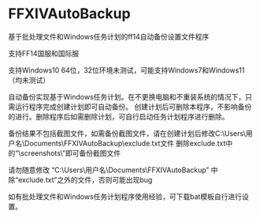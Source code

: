 # FFXIVAutoBackup
基于批处理文件和Windows任务计划的ff14自动备份设置文件程序

支持FF14国服和国际服

支持Windows10 64位，32位环境未测试，可能支持Windows7和Windows11（均未测试）

自动备份实现基于Windows任务计划。在不更换电脑和不重装系统的情况下，只需运行程序完成创建计划即可自动备份。
创建计划后可删除本程序，不影响备份的进行。删除程序后如需删除计划，可自行启动任务计划程序进行删除。

备份结果不包括截图文件，如需备份截图文件，请在创建计划后修改C:\Users\用户名\Documents\FFXIVAutoBackup\exclude.txt文件
删除exclude.txt中的“\screenshots\”即可备份截图文件

请勿随意修改 “C:\Users\用户名\Documents\FFXIVAutoBackup” 中除“exclude.txt”之外的文件，否则可能出现bug

如有批处理文件和Windows任务计划程序使用经验，可下载bat模板自行进行设置。

